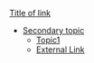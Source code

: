 [Title of link](chapter_1.md)

- [Secondary topic](chapter_2.md)
  - [Topic1](folder1/topic1.md)
  - [External Link](https://google.com)
